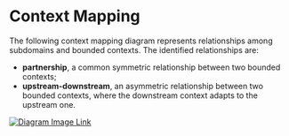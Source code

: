 # Context Mapping

The following context mapping diagram represents relationships among subdomains and bounded contexts. The identified relationships are:

* **partnership**, a common symmetric relationship between two bounded contexts;
* **upstream-downstream**, an asymmetric relationship between two bounded contexts, where the downstream context adapts to the upstream one.

[![Diagram Image Link](https://tinyurl.com/2kfnchhm)](https://tinyurl.com/2kfnchhm)<!--![Diagram Image Link](./context-mapping.puml)-->